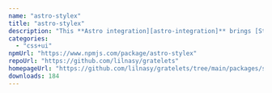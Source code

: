 ```yaml
---
name: "astro-stylex"
title: "astro-stylex"
description: "This **Astro integration][astro-integration]** brings [StyleX's](https://stylexjs.com/docs/learn/) CSS compiler to every `.astro` file and [framework component in your project."
categories:
  - "css+ui"
npmUrl: "https://www.npmjs.com/package/astro-stylex"
repoUrl: "https://github.com/lilnasy/gratelets"
homepageUrl: "https://github.com/lilnasy/gratelets/tree/main/packages/stylex"
downloads: 184
---
```

